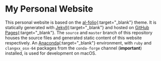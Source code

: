 # My Personal Website

This personal website is based on the [al-folio](https://github.com/alshedivat/al-folio){:target="\_blank"} theme. It is statically generated with [Jekyll](https://jekyllrb.com/){:target="\_blank"} and hosted on [GitHub Pages](https://pages.github.com/){:target="\_blank"}. The `source` and `master` branch of this repository houses the source files and generated static content of this website respectively. An [Anaconda](https://www.anaconda.com){:target="\_blank"} environment, with `ruby` and `clangxx_osx-64` packages from the `conda-forge` channel (**important**) installed, is used for development on macOS.
